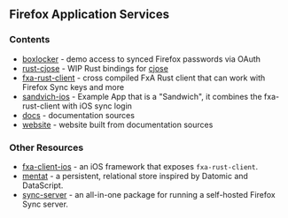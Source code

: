 ## Firefox Application Services

### Contents

* [boxlocker](boxlocker) - demo access to synced Firefox passwords via OAuth
* [rust-cjose](rust-cjose) - WIP Rust bindings for [cjose](https://github.com/cisco/cjose)
* [fxa-rust-client](fxa-rust-client) - cross compiled FxA Rust client that can work with Firefox Sync keys and more 
* [sandvich-ios](sandvich-ios) - Example App that is a "Sandwich", it combines the fxa-rust-client with iOS sync login
* [docs](docs) - documentation sources 
* [website](website) - website built from documentation sources


### Other Resources

* [fxa-client-ios](https://github.com/eoger/fxa-client-ios) - an iOS framework that exposes `fxa-rust-client`.
* [mentat](https://github.com/mozilla/mentat) - a persistent, relational store inspired by Datomic and DataScript.
* [sync-server](https://github.com/mozilla-services/syncserver) - an all-in-one package for running a self-hosted Firefox Sync server.
